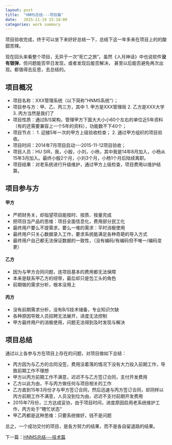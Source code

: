 ```yaml
---
layout: post
title:  "HNMS总结---项目篇"
date:   2015-11-19 15:18:00
categories: work summary
---
```


项目验收完成，终于可以坐下来好好总结一下，总结下这一年多来在项目上的的酸甜苦辣。

现在回头来看整个项目，无异于一次“死亡之旅”。虽然《人月神话》中也说软件**没有银弹**，但问题能否早日发现，或者发现后能否解决，
甚至以后能否避免再次出现。都值得去反思，去总结的。

## 项目概况
* 项目名称：XXX管理系统（以下简称"HNMS系统“）；
* 项目参与方：甲、乙、丙三方，其中
      1. 甲方是XXX管理局
      2. 乙方是XXX大学
      3. 丙方当然是我们了
* 项目性质：通过B/S架构，管理甲方下面大大小小60个左右的单位近5年资料（有的还需要兼容上一个5年的资料），功能数不下40个；
* 项目节点：
      1. 迎接5年一次的甲方上级验收检查；
      2. 通过甲方组织的项目验收。
* 项目时间：2014年7月项目启动---2015-11-12项目验收；
* 项目人员：HU SIR，我，小殷，小刘，小杨，其中我是14年8月加入，小杨从15年3月加入。最终小殷2个月，小刘3个月，小杨1个月后陆续离职。
* 项目结果：对老系统进行升级维护，通过甲方上级检查，项目费用以维护结算。

## 项目参与方
#### 甲方
* 严把财务关，却指望项目能按时、按质、按量完成
* 把项目当产品的思维：项目全面信息化，费用部分民工化
* 最终用户要么不提需求，要么一堆的需求：平时消极使用
* 最终用户只关心数据录入工作，要求系统能满足各种奇葩的导入方式
* 最终用户自己都无法保证数据的一致性，（没有编码/有编码但不唯一/编码变更）

#### 乙方
* 因为与甲方合同问题，连项目基本的费用都无法保障
* 本来是联系甲乙方的纽带，最后却只是包工头的角色
* 前期做的需求分析，根本没用上

#### 丙方
* 没有前期需求分析，没有B/S技术储备，专业知识欠缺
* 各种原因导致人员招聘无法展开，进度无法控制
* 甲方最终用户的消极使用，问题无法得到及时发现与解决

## 项目总结
通过以上各参与方在项目上存在的问题，对项目做如下总结：

* 丙方因为与乙方的合同没签，费用没着落的情况下没有大力投入前期工作，导致前期工作不理想
* 甲方以丙方前期工作不满意，迟迟不与乙方签订合同，支付开发费用
* 乙方以此为由，不与丙方做任何与项目相关的工作
* 乙方直到15年3月份才与甲方签订合同，然后迅速与丙方签订合同，却同样以丙方前期工作不满意，人员没到位为由，迟迟不支付前期开发费用
* 2015年7月份，三方达成妥协，由于项目时间，进度原因启用老系统维护工作，丙方处于“瞎忙状态“
* 甲乙丙都是这种思维：只要系统做好，钱不是问题

总之，一个成功交付的项目，是各方努力的结果，而不是各自留退路的结果。

下一篇：[HNMS总结---技术篇](hnms-technology-summary)


[hnms-technology-summary]: /work/summary/2015/11/20/hnms-technology-summary.html